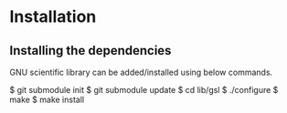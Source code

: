 # Installation

## Installing the dependencies

GNU scientific library can be added/installed using below commands.

$ git submodule init
$ git submodule update
$ cd lib/gsl
$ ./configure
$ make
$ make install
